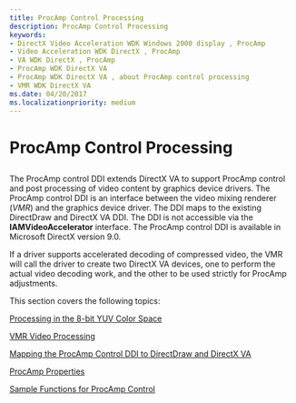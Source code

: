 ```yaml
---
title: ProcAmp Control Processing
description: ProcAmp Control Processing
keywords:
- DirectX Video Acceleration WDK Windows 2000 display , ProcAmp
- Video Acceleration WDK DirectX , ProcAmp
- VA WDK DirectX , ProcAmp
- ProcAmp WDK DirectX VA
- ProcAmp WDK DirectX VA , about ProcAmp control processing
- VMR WDK DirectX VA
ms.date: 04/20/2017
ms.localizationpriority: medium
---
```


# ProcAmp Control Processing


## <span id="ddk_procamp_control_processing_gg"></span><span id="DDK_PROCAMP_CONTROL_PROCESSING_GG"></span>


The ProcAmp control DDI extends DirectX VA to support ProcAmp control and post processing of video content by graphics device drivers. The ProcAmp control DDI is an interface between the video mixing renderer (*VMR*) and the graphics device driver. The DDI maps to the existing DirectDraw and DirectX VA DDI. The DDI is not accessible via the **IAMVideoAccelerator** interface. The ProcAmp control DDI is available in Microsoft DirectX version 9.0.

If a driver supports accelerated decoding of compressed video, the VMR will call the driver to create two DirectX VA devices, one to perform the actual video decoding work, and the other to be used strictly for ProcAmp adjustments.

This section covers the following topics:

[Processing in the 8-bit YUV Color Space](processing-in-the-8-bit-yuv-color-space.md)

[VMR Video Processing](vmr-video-processing.md)

[Mapping the ProcAmp Control DDI to DirectDraw and DirectX VA](mapping-the-procamp-control-ddi-to-directdraw-and-directx-va.md)

[ProcAmp Properties](procamp-properties.md)

[Sample Functions for ProcAmp Control](sample-functions-for-procamp-control.md)

 

 





